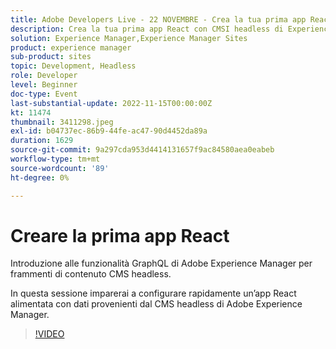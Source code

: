 ```yaml
---
title: Adobe Developers Live - 22 NOVEMBRE - Crea la tua prima app React
description: Crea la tua prima app React con CMSI headless di Experience Manager Introduzione a GraphQL con frammenti di contenuto CMS headless Adobe Experience Manager.In questa sessione scoprirai come configurare rapidamente un’app React alimentata con dati provenienti da CMS headless Adobe Experience Manager.
solution: Experience Manager,Experience Manager Sites
product: experience manager
sub-product: sites
topic: Development, Headless
role: Developer
level: Beginner
doc-type: Event
last-substantial-update: 2022-11-15T00:00:00Z
kt: 11474
thumbnail: 3411298.jpeg
exl-id: b04737ec-86b9-44fe-ac47-90d4452da89a
duration: 1629
source-git-commit: 9a297cda953d4414131657f9ac84580aea0eabeb
workflow-type: tm+mt
source-wordcount: '89'
ht-degree: 0%

---
```


# Creare la prima app React

Introduzione alle funzionalità GraphQL di Adobe Experience Manager per frammenti di contenuto CMS headless.

In questa sessione imparerai a configurare rapidamente un’app React alimentata con dati provenienti dal CMS headless di Adobe Experience Manager.

>[!VIDEO](https://video.tv.adobe.com/v/3411298/?quality=12&learn=on)
